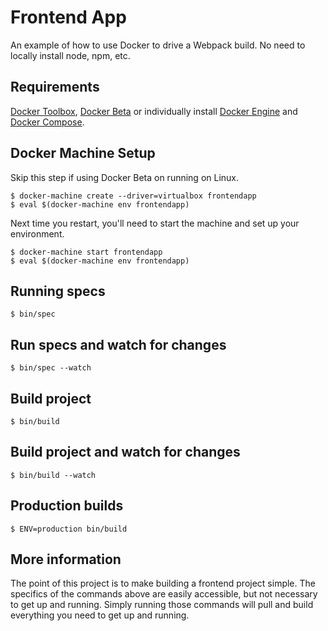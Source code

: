 # Frontend App

An example of how to use Docker to drive a Webpack build. No need to locally
install node, npm, etc.

## Requirements

[Docker Toolbox][2], [Docker Beta][1] or individually install [Docker Engine][3] and [Docker Compose][4].

## Docker Machine Setup

Skip this step if using Docker Beta on running on Linux.

```
$ docker-machine create --driver=virtualbox frontendapp
$ eval $(docker-machine env frontendapp)
```

Next time you restart, you'll need to start the machine and set up your environment.

```
$ docker-machine start frontendapp
$ eval $(docker-machine env frontendapp)
```

## Running specs

```
$ bin/spec
```

## Run specs and watch for changes

```
$ bin/spec --watch
```

## Build project

```
$ bin/build
```

## Build project and watch for changes

```
$ bin/build --watch
```

## Production builds

```
$ ENV=production bin/build
```

## More information

The point of this project is to make building a frontend project simple. The
specifics of the commands above are easily accessible, but not necessary to get
up and running. Simply running those commands will pull and build everything
you need to get up and running.

[1]: https://beta.docker.com/
[2]: https://www.docker.com/products/docker-toolbox
[3]: https://www.docker.com/products/docker-engine
[4]: https://www.docker.com/products/docker-compose
